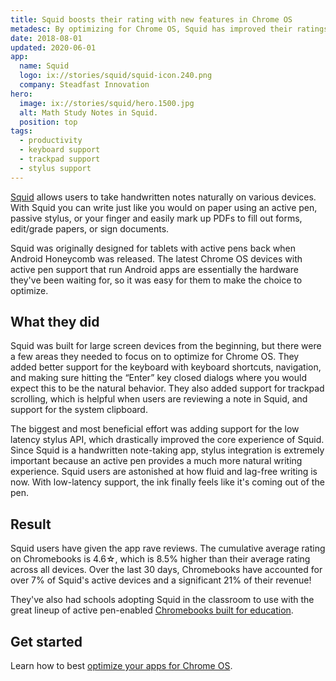 ```yaml
---
title: Squid boosts their rating with new features in Chrome OS
metadesc: By optimizing for Chrome OS, Squid has improved their ratings, seen greater returns from Chromebooks, and have had schools start adopting Squid in the classroom.
date: 2018-08-01
updated: 2020-06-01
app:
  name: Squid
  logo: ix://stories/squid/squid-icon.240.png
  company: Steadfast Innovation
hero:
  image: ix://stories/squid/hero.1500.jpg
  alt: Math Study Notes in Squid.
  position: top
tags:
  - productivity
  - keyboard support
  - trackpad support
  - stylus support
---
```


[Squid](https://play.google.com/store/apps/details?id=com.steadfastinnovation.android.projectpapyrus) allows users to take handwritten notes naturally on various devices. With Squid you can write just like you would on paper using an active pen, passive stylus, or your finger and easily mark up PDFs to fill out forms, edit/grade papers, or sign documents.

Squid was originally designed for tablets with active pens back when Android Honeycomb was released. The latest Chrome OS devices with active pen support that run Android apps are essentially the hardware they've been waiting for, so it was easy for them to make the choice to optimize.

## What they did

Squid was built for large screen devices from the beginning, but there were a few areas they needed to focus on to optimize for Chrome OS. They added better support for the keyboard with keyboard shortcuts, navigation, and making sure hitting the “Enter” key closed dialogs where you would expect this to be the natural behavior. They also added support for trackpad scrolling, which is helpful when users are reviewing a note in Squid, and support for the system clipboard.

The biggest and most beneficial effort was adding support for the low latency stylus API, which drastically improved the core experience of Squid. Since Squid is a handwritten note-taking app, stylus integration is extremely important because an active pen provides a much more natural writing experience. Squid users are astonished at how fluid and lag-free writing is now. With low-latency support, the ink finally feels like it's coming out of the pen.

## Result

Squid users have given the app rave reviews. The cumulative average rating on Chromebooks is 4.6☆, which is 8.5% higher than their average rating across all devices. Over the last 30 days, Chromebooks have accounted for over 7% of Squid's active devices and a significant 21% of their revenue!

They've also had schools adopting Squid in the classroom to use with the great lineup of active pen-enabled [Chromebooks built for education](http://feedback.squidnotes.com/knowledgebase/articles/1939624-which-chromebooks-chrome-tablets-work-best-with).

## Get started

Learn how to best [optimize your apps for Chrome OS](/{{locale.code}}/android/optimizing).
